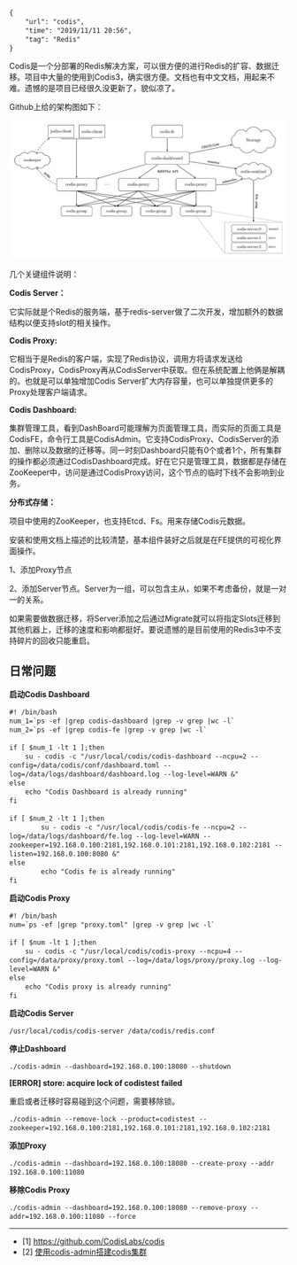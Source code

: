 ```
{
    "url": "codis",
    "time": "2019/11/11 20:56",
    "tag": "Redis"
}
```

Codis是一个分部署的Redis解决方案，可以很方便的进行Redis的扩容、数据迁移。项目中大量的使用到Codis3，确实很方便。文档也有中文文档，用起来不难。遗憾的是项目已经很久没更新了，貌似凉了。

Github上给的架构图如下：



![](../../static/uploads/codis.png)

几个关键组件说明：

**Codis Server：**

它实际就是个Redis的服务端，基于redis-server做了二次开发，增加额外的数据结构以便支持slot的相关操作。

**Codis Proxy:**

它相当于是Redis的客户端，实现了Redis协议，调用方将请求发送给CodisProxy，CodisProxy再从CodisServer中获取。但在系统配置上他俩是解耦的。也就是可以单独增加Codis Server扩大内存容量，也可以单独提供更多的Proxy处理客户端请求。

**Codis Dashboard:**

集群管理工具，看到DashBoard可能理解为页面管理工具，而实际的页面工具是CodisFE，命令行工具是CodisAdmin。它支持CodisProxy、CodisServer的添加、删除以及数据的迁移等。同一时刻Dashboard只能有0个或者1个，所有集群的操作都必须通过CodisDashboard完成。好在它只是管理工具，数据都是存储在ZooKeeper中，访问是通过CodisProxy访问，这个节点的临时下线不会影响到业务。

**分布式存储：**

项目中使用的ZooKeeper，也支持Etcd、Fs。用来存储Codis元数据。

安装和使用文档上描述的比较清楚，基本组件装好之后就是在FE提供的可视化界面操作。

1、添加Proxy节点

2、添加Server节点。Server为一组，可以包含主从，如果不考虑备份，就是一对一的关系。

如果需要做数据迁移，将Server添加之后通过Migrate就可以将指定Slots迁移到其他机器上，迁移的速度和影响都挺好。要说遗憾的是目前使用的Redis3中不支持碎片的回收只能重启。

## 日常问题

**启动Codis Dashboard**

```
#! /bin/bash
num_1=`ps -ef |grep codis-dashboard |grep -v grep |wc -l`
num_2=`ps -ef |grep codis-fe |grep -v grep |wc -l`

if [ $num_1 -lt 1 ];then
	su - codis -c "/usr/local/codis/codis-dashboard --ncpu=2 --config=/data/codis/conf/dashboard.toml --log=/data/logs/dashboard/dashboard.log --log-level=WARN &"
else
	echo "Codis Dashboard is already running"
fi

if [ $num_2 -lt 1 ];then
        su - codis -c "/usr/local/codis/codis-fe --ncpu=2 --log=/data/logs/dashboard/fe.log --log-level=WARN --zookeeper=192.168.0.100:2181,192.168.0.101:2181,192.168.0.102:2181 --listen=192.168.0.100:8080 &"
else
        echo "Codis fe is already running"
fi
```

**启动Codis Proxy**

```
#! /bin/bash
num=`ps -ef |grep "proxy.toml" |grep -v grep |wc -l`

if [ $num -lt 1 ];then
	su - codis -c "/usr/local/codis/codis-proxy --ncpu=4 --config=/data/proxy/proxy.toml --log=/data/logs/proxy/proxy.log --log-level=WARN &"
else
	echo "Codis proxy is already running"
fi
```

**启动Codis Server**

```
/usr/local/codis/codis-server /data/codis/redis.conf
```

**停止Dashboard**

```
./codis-admin --dashboard=192.168.0.100:18080 --shutdown
```

**[ERROR] store: acquire lock of codistest failed**

重启或者迁移时容易碰到这个问题，需要移除锁。

```
./codis-admin --remove-lock --product=codistest --zookeeper=192.168.0.100:2181,192.168.0.101:2181,192.168.0.102:2181
```

**添加Proxy**

```
./codis-admin --dashboard=192.168.0.100:18080 --create-proxy --addr 192.168.0.100:11080
```

**移除Codis Proxy**

```
./codis-admin --dashboard=192.168.0.100:18080 --remove-proxy --addr=192.168.0.100:11080 --force 
```



---

- [1] https://github.com/CodisLabs/codis
- [2] [使用codis-admin搭建codis集群](https://www.cnblogs.com/zhoujinyi/p/9950105.html)